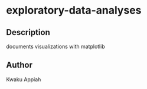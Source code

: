 # exploratory-data-analyses
## Description
documents visualizations with matplotlib

## Author 
Kwaku Appiah 
